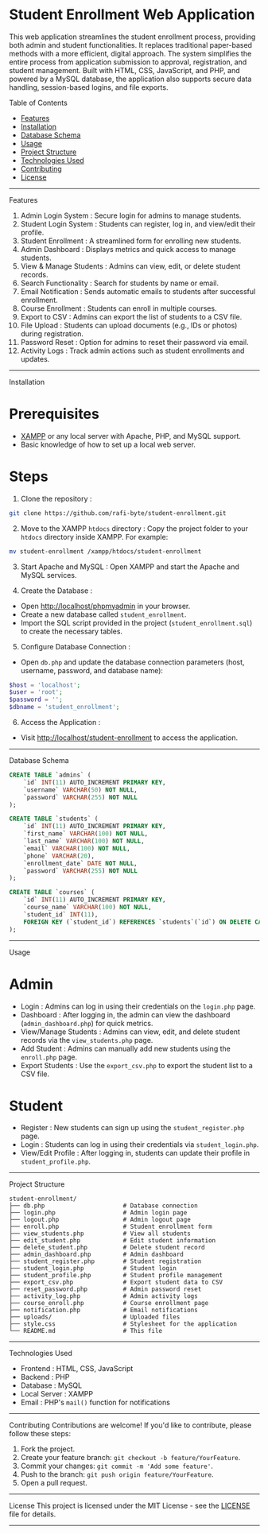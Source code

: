 #  Student Enrollment Web Application 

This web application streamlines the student enrollment process, providing both admin and student functionalities. It replaces traditional paper-based methods with a more efficient, digital approach. The system simplifies the entire process from application submission to approval, registration, and student management. Built with HTML, CSS, JavaScript, and PHP, and powered by a MySQL database, the application also supports secure data handling, session-based logins, and file exports.

   Table of Contents 
- [Features](#features)
- [Installation](#installation)
- [Database Schema](#database-schema)
- [Usage](#usage)
- [Project Structure](#project-structure)
- [Technologies Used](#technologies-used)
- [Contributing](#contributing)
- [License](#license)

---

   Features 
1.  Admin Login System : Secure login for admins to manage students.
2.  Student Login System : Students can register, log in, and view/edit their profile.
3.  Student Enrollment : A streamlined form for enrolling new students.
4.  Admin Dashboard : Displays metrics and quick access to manage students.
5.  View & Manage Students : Admins can view, edit, or delete student records.
6.  Search Functionality : Search for students by name or email.
7.  Email Notification : Sends automatic emails to students after successful enrollment.
8.  Course Enrollment : Students can enroll in multiple courses.
9.  Export to CSV : Admins can export the list of students to a CSV file.
10.  File Upload : Students can upload documents (e.g., IDs or photos) during registration.
11.  Password Reset : Option for admins to reset their password via email.
12.  Activity Logs : Track admin actions such as student enrollments and updates.

---

   Installation 

 # Prerequisites
- [XAMPP](https://www.apachefriends.org/index.html) or any local server with Apache, PHP, and MySQL support.
- Basic knowledge of how to set up a local web server.

 # Steps

1.  Clone the repository :
   ```bash
   git clone https://github.com/rafi-byte/student-enrollment.git
   ```

2.  Move to the XAMPP `htdocs` directory :
   Copy the project folder to your `htdocs` directory inside XAMPP. For example:
   ```bash
   mv student-enrollment /xampp/htdocs/student-enrollment
   ```

3.  Start Apache and MySQL :
   Open XAMPP and start the Apache and MySQL services.

4.  Create the Database :
   - Open [http://localhost/phpmyadmin](http://localhost/phpmyadmin) in your browser.
   - Create a new database called `student_enrollment`.
   - Import the SQL script provided in the project (`student_enrollment.sql`) to create the necessary tables.

5.  Configure Database Connection :
   - Open `db.php` and update the database connection parameters (host, username, password, and database name):
   ```php
   $host = 'localhost';
   $user = 'root';  
   $password = '';  
   $dbname = 'student_enrollment';
   ```

6.  Access the Application :
   - Visit [http://localhost/student-enrollment](http://localhost/student-enrollment) to access the application.

---

   Database Schema 

```sql
CREATE TABLE `admins` (
    `id` INT(11) AUTO_INCREMENT PRIMARY KEY,
    `username` VARCHAR(50) NOT NULL,
    `password` VARCHAR(255) NOT NULL
);

CREATE TABLE `students` (
    `id` INT(11) AUTO_INCREMENT PRIMARY KEY,
    `first_name` VARCHAR(100) NOT NULL,
    `last_name` VARCHAR(100) NOT NULL,
    `email` VARCHAR(100) NOT NULL,
    `phone` VARCHAR(20),
    `enrollment_date` DATE NOT NULL,
    `password` VARCHAR(255) NOT NULL
);

CREATE TABLE `courses` (
    `id` INT(11) AUTO_INCREMENT PRIMARY KEY,
    `course_name` VARCHAR(100) NOT NULL,
    `student_id` INT(11),
    FOREIGN KEY (`student_id`) REFERENCES `students`(`id`) ON DELETE CASCADE
);
```

---

   Usage 

 #  Admin 
-  Login : Admins can log in using their credentials on the `login.php` page.
-  Dashboard : After logging in, the admin can view the dashboard (`admin_dashboard.php`) for quick metrics.
-  View/Manage Students : Admins can view, edit, and delete student records via the `view_students.php` page.
-  Add Student : Admins can manually add new students using the `enroll.php` page.
-  Export Students : Use the `export_csv.php` to export the student list to a CSV file.

 #  Student 
-  Register : New students can sign up using the `student_register.php` page.
-  Login : Students can log in using their credentials via `student_login.php`.
-  View/Edit Profile : After logging in, students can update their profile in `student_profile.php`.

---

   Project Structure 

```plaintext
student-enrollment/
├── db.php                      # Database connection
├── login.php                   # Admin login page
├── logout.php                  # Admin logout page
├── enroll.php                  # Student enrollment form
├── view_students.php           # View all students
├── edit_student.php            # Edit student information
├── delete_student.php          # Delete student record
├── admin_dashboard.php         # Admin dashboard
├── student_register.php        # Student registration
├── student_login.php           # Student login
├── student_profile.php         # Student profile management
├── export_csv.php              # Export student data to CSV
├── reset_password.php          # Admin password reset
├── activity_log.php            # Admin activity logs
├── course_enroll.php           # Course enrollment page
├── notification.php            # Email notifications
├── uploads/                    # Uploaded files
├── style.css                   # Stylesheet for the application
└── README.md                   # This file
```

---

   Technologies Used 
-  Frontend : HTML, CSS, JavaScript
-  Backend : PHP
-  Database : MySQL
-  Local Server : XAMPP
-  Email : PHP's `mail()` function for notifications

---

   Contributing 
Contributions are welcome! If you'd like to contribute, please follow these steps:
1. Fork the project.
2. Create your feature branch: `git checkout -b feature/YourFeature`.
3. Commit your changes: `git commit -m 'Add some feature'`.
4. Push to the branch: `git push origin feature/YourFeature`.
5. Open a pull request.

---

   License 
This project is licensed under the MIT License - see the [LICENSE](LICENSE) file for details.

---
